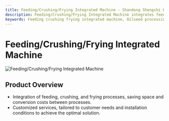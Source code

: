 ```yaml
---
title: Feeding/Crushing/Frying Integrated Machine - Shandong Shengshi Hecheng Machinery Co., Ltd.
description: Feeding/Crushing/Frying Integrated Machine integrates feeding, crushing, and frying processes, saving space and conversion costs between processes, providing customized services.
keywords: Feeding crushing frying integrated machine, Oilseed processing integrated machine, Crushing frying equipment, Oilseed preprocessing integrated machine, Frying crushing machine, Oilseed processing equipment, Integrated processing equipment, Oilseed frying machine, Crushing frying integrated machine, Oilseed feeding equipment, Oilseed processing production line
---
```


# Feeding/Crushing/Frying Integrated Machine
![Feeding/Crushing/Frying Integrated Machine](https://i.postimg.cc/cZcxLxzG/image.png?dl=1)
## Product Overview

* Integration of feeding, crushing, and frying processes, saving space and conversion costs between processes.
* Customized services, tailored to customer needs and installation conditions to achieve the optimal solution.